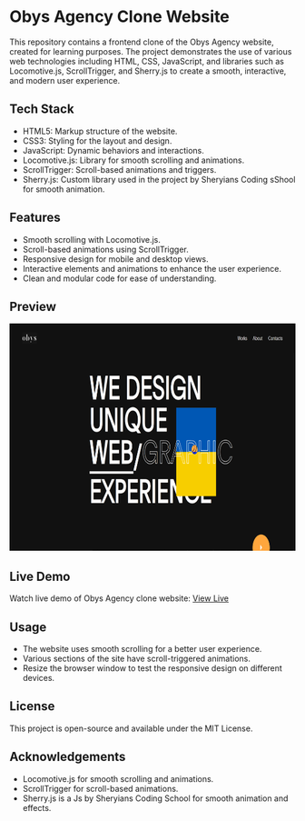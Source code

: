 # Obys Agency Clone Website
This repository contains a frontend clone of the Obys Agency website, created for learning purposes. The project demonstrates the use of various web technologies including HTML, CSS, JavaScript, and libraries such as Locomotive.js, ScrollTrigger, and Sherry.js to create a smooth, interactive, and modern user experience.

## Tech Stack
- HTML5: Markup structure of the website.
- CSS3: Styling for the layout and design.
- JavaScript: Dynamic behaviors and interactions.
- Locomotive.js: Library for smooth scrolling and animations.
- ScrollTrigger: Scroll-based animations and triggers.
- Sherry.js: Custom library used in the project by Sheryians Coding sShool for smooth animation.

## Features
- Smooth scrolling with Locomotive.js.
- Scroll-based animations using ScrollTrigger.
- Responsive design for mobile and desktop views.
- Interactive elements and animations to enhance the user experience.
- Clean and modular code for ease of understanding.

## Preview
<img src="https://github.com/Deepakchamola/Obys_Agency/blob/ac34faf3aaab032174cb30b8f9f4d917da9790ac/Obys_Agency_ss.png" width="850" height="400" />

## Live Demo
Watch live demo of Obys Agency clone website: [View Live]()

## Usage
- The website uses smooth scrolling for a better user experience.
- Various sections of the site have scroll-triggered animations.
- Resize the browser window to test the responsive design on different devices.

## License
This project is open-source and available under the MIT License.

## Acknowledgements
- Locomotive.js for smooth scrolling and animations.
- ScrollTrigger for scroll-based animations.
- Sherry.js is a Js by Sheryians Coding School for smooth animation and effects.
